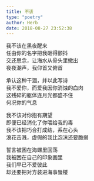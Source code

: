 ```yaml
---  
title: 不该  
type: "poetry"  
author: Herb  
date: 2018-08-27 23:52:38  
---  
```

我不该在黑夜醒来  
任由你的名字把我砸得颤抖  
交还思念，让海水从骨头里撤出  
夜夜潮声，我仰首又俯首  

承认这种干涸，并以此写诗  
我不爱你，而爱我因你消蚀的血肉  
这残碎的躯体连月光都盛不住  
何况你的气息  

我不该对你抱有期望  
即便已经消化了你喂给我的毒  
我不该把巧合打成结，系在心头  
浪花击溅，虚假的我比泡沫还要脆弱  

誓言被困在海螺里回荡  
我被困在自己的印象画里  
我们早已不爱彼此  
却还要把对方装进海事蜃楼  
